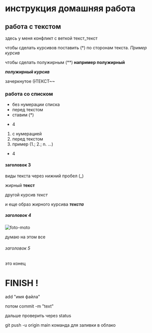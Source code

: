 # инструкция домашняя работа

## работа с текстом
здесь у меня конфликт с веткой текст_текст

чтобы сделать курсивов поставить (*) по сторонам текста. *Пример курсив*

чтобы сделать полужирным (**) **например полужирный**

***полужирный курсив***

зачеркнутое (~~)~~ТЕКСТ~~

### работа со списком
* без нумерации списка
* перед текстом
* ставим (*)
+ 4

1. с нумерацией 
2. перед текстом
3. пример (1.; 2.; n. ...) 
+ 4
#### заголовок 3
виды текста через нижний пробел (_)

 жирный __текст__  

 другой курсив  _текст_ 

 и еще образ жирного курсива ___текста___

##### заголовок 4
![foto-moto](foto-moto.jpg)

думаю на этом все
###### заголовок 5
это конец 
 # FINISH !
 

 add "имя файла" 

 потом commit -m "text"

 дальше проверить через status

git push -u origin main команда для заливки в облако
